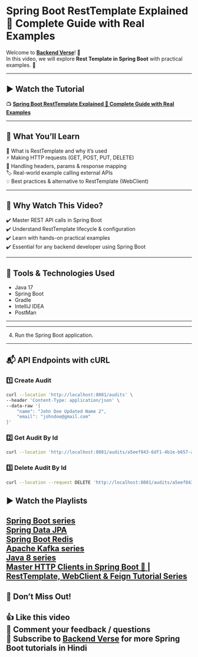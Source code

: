 # Spring Boot RestTemplate Explained 🚀 Complete Guide with Real Examples

Welcome to **[Backend Verse](https://www.youtube.com/@BackendVerse)**! 🎥  
In this video, we will explore **Rest Template in Spring Boot** with practical examples. 🚀

---

## ▶ Watch the Tutorial

📺 **[Spring Boot RestTemplate Explained 🚀 Complete Guide with Real Examples](https://youtu.be/v4-L5CZlXSU)**

---

## 📝 What You’ll Learn   
📌 What is RestTemplate and why it’s used   
⚡ Making HTTP requests (GET, POST, PUT, DELETE)   
🔑 Handling headers, params & response mapping   
🏷️ Real-world example calling external APIs   
💡 Best practices & alternative to RestTemplate (WebClient)   

---

## 🎯 Why Watch This Video?   
✔️ Master REST API calls in Spring Boot   
✔️ Understand RestTemplate lifecycle & configuration   
✔️ Learn with hands-on practical examples   
✔️ Essential for any backend developer using Spring Boot   

---

## 🔧 Tools & Technologies Used
- Java 17
- Spring Boot
- Gradle
- IntelliJ IDEA
- PostMan

---

---

4. Run the Spring Boot application.

---

## 📬 API Endpoints with cURL

### 1️⃣ Create Audit

```bash
curl --location 'http://localhost:8081/audits' \
--header 'Content-Type: application/json' \
--data-raw '{
    "name": "John Doe Updated Name 2",
    "email": "johndoe@gmail.com"
}'
```

### 2️⃣ Get Audit By Id

```bash
curl --location 'http://localhost:8081/audits/a5eef843-6df1-4b1e-b657-a42301c5c380'
```

### 3️⃣ Delete Audit By Id

```bash
curl --location --request DELETE 'http://localhost:8081/audits/a5eef843-6df1-4b1e-b657-a42301c5c380'
```

## ▶ Watch the Playlists

[Spring Boot series](https://www.youtube.com/playlist?list=PLdUn31k8Q721HBdMQzyl403o-bUtd31Wb)    
[Spring Data JPA](https://www.youtube.com/playlist?list=PLdUn31k8Q720FEKVfXrV0DKEgP7Mp1NuX)   
[Spring Boot Redis](https://www.youtube.com/playlist?list=PLdUn31k8Q721tgtkv1sfPJrvmi6-t3ijp)   
[Apache Kafka series](https://www.youtube.com/playlist?list=PLdUn31k8Q722_d3d18AZNNpsXoo3dmx6T)   
[Java 8 series](https://www.youtube.com/playlist?list=PLdUn31k8Q720AxyAXc1Fief13vQn58diY)   
[Master HTTP Clients in Spring Boot 🚀 | RestTemplate, WebClient & Feign Tutorial Series](https://www.youtube.com/playlist?list=PLdUn31k8Q723ZhebG3Oq2mky6rC_NHKX_)
---

## 📢 Don’t Miss Out!
👍 Like this video  
💬 Comment your feedback / questions  
🔔 Subscribe to **[Backend Verse](https://www.youtube.com/@BackendVerse)** for more Spring Boot tutorials in Hindi
---
